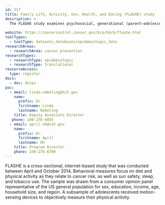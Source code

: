```yaml
---
id: 217
title: Family Life, Activity, Sun, Health, and Eating (FLASHE) study
description: >
  The FLASHE study examines psychosocial, generational (parent–adolescent), and environmental correlates of cancer-related behaviors. Behavioral measures focus on diet and physical activity of both parents and adolescents. Other behaviors assessed include sun safety, sleep, and tobacco use.
  
website: https://cancercontrol.cancer.gov/brp/hbrb/flashe.html
toolTypes:
  - toolType: datasets_databases/epidemiologic_data
researchAreas:
  - researchArea: cancer_prevention
researchTypes:
  - researchType: epidemiologic
  - researchType: translational
resourceAccess:
  type: register
docs:
  - doc: dccps
poc:
  - email: linda.nebeling@nih.gov
    name:
      prefix: Dr.
      firstname: Linda
      lastname: Nebeling
    title: Deputy Associate Director
   phone: 240-276-6855
  - email: april.oh@nih.gov
    name:
      prefix: Dr.
      firstname: April
      lastname: Oh
    title: Program Director
    phone: 240-276-6709
---
```

FLASHE is a cross-sectional, internet-based study that was conducted between April and October 2014. Behavioral measures focus on diet and physical activity as they relate to cancer risk, as well as sun safety, sleep, and tobacco use. The sample was drawn from a consumer opinion panel representative of the US general population for sex, education, income, age, household size, and region. A subsample of adolescents received motion-sensing devices to objectively measure their physical activity.